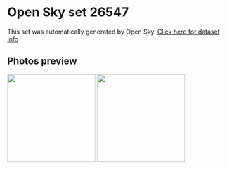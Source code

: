 # Open Sky set 26547
This set was automatically generated by Open Sky.
[Click here for dataset info](https://github.com/lewisevans2007/opensky/blob/master/dataset/26547/info.json)
## Photos preview
<img src="https://raw.githubusercontent.com/lewisevans2007/opensky/master/dataset/26547/photos.gif" width="200px"/>
<img src="https://raw.githubusercontent.com/lewisevans2007/opensky/master/dataset/26547/photos_bw.gif" width="200px"/>

